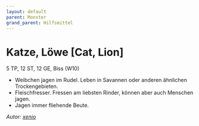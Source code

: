 ```yaml
---
layout: default
parent: Monster
grand_parent: Hilfsmittel
---
```


# Katze, Löwe [Cat, Lion]
5 TP, 12 ST, 12 GE, Biss (W10)
- Weibchen jagen im Rudel. Leben in Savannen oder anderen ähnlichen Trockengebieten.
- Fleischfresser. Fressen am liebsten Rinder, können aber auch Menschen jagen.
- Jagen immer fliehende Beute.

*Autor: [xenio](https://xenioinabottle.blogspot.com)*